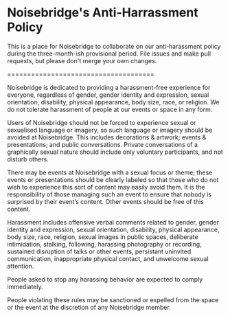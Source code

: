 Noisebridge's Anti-Harrassment Policy
=====================================

This is a place for Noisebridge to collaborate on our anti-harassment
policy during the three-month-ish provisional period. File issues and
make pull requests, but please don't merge your own changes.

=====================================

Noisebridge is dedicated to providing a harassment-free experience for
everyone, regardless of gender, gender identity and expression, sexual
orientation, disability, physical appearance, body size, race, or
religion. We do not tolerate harassment of people at our events or
space in any form.

Users of Noisebridge should not be forced to experience sexual or sexualised language or imagery, so such language or imagery should be avoided at Noisebridge. This includes decorations & artwork; events & presentations; and public conversations. Private conversations of a graphically sexual nature should include only voluntary participants, and not disturb others.

There may be events at Noisebridge with a sexual focus or theme; these events or presentations should be clearly labeled so that those who do not wish to experience this sort of content may easily avoid them. It is the responsibility of those managing such an event to ensure that nobody is surprised by their event’s content. Other events should be free of this content.

Harassment includes offensive verbal comments related to gender,
gender identity and expression, sexual orientation, disability,
physical appearance, body size, race, religion, sexual images in
public spaces, deliberate intimidation, stalking, following, harassing
photography or recording, sustained disruption of talks or other
events, persistant uninvited communication, inappropriate physical contact, and unwelcome sexual
attention.

People asked to stop any harassing behavior are expected to comply
immediately.

People violating these rules may be sanctioned or expelled from the
space or the event at the discretion of any Noisebridge member.

